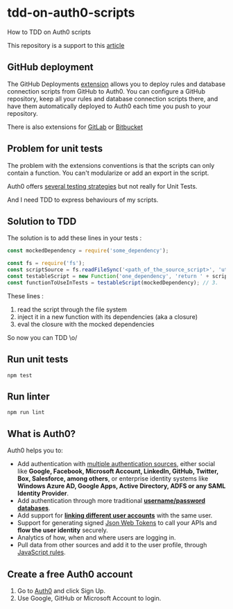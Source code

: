 # tdd-on-auth0-scripts
How to TDD on Auth0 scripts

This repository is a support to this [article](https://blog.octo.com/en/how-to-do-tdd-on-auth0-scripts/)

## GitHub deployment

The GitHub Deployments [extension](https://auth0.com/docs/extensions/github-deploy) allows you to deploy rules and database connection scripts 
from GitHub to Auth0. You can configure a GitHub repository, keep all your rules and database connection scripts there, 
and have them automatically deployed to Auth0 each time you push to your repository.

There is also extensions for [GitLab](https://auth0.com/docs/extensions/gitlab-deploy) or [Bitbucket](https://auth0.com/docs/extensions/bitbucket-deploy)

## Problem for unit tests

The problem with the extensions conventions is that the scripts can only contain a function.
You can't modularize or add an export in the script.

Auth0 offers [several testing strategies](https://auth0.com/docs/support/testing) but not really for Unit Tests.

And I need TDD to express behaviours of my scripts.

## Solution to TDD

The solution is to add these lines in your tests :

```javascript
const mockedDependency = require('some_dependency');

const fs = require('fs');
const scriptSource = fs.readFileSync('<path_of_the_source_script>', 'utf8');  // 1.
const testableScript = new Function('one_dependency', 'return ' + scriptSource + ';'); // 2.
const functionToUseInTests = testableScript(mockedDependency); // 3.
```

These lines :

1. read the script through the file system
2. inject it in a new function with its dependencies (aka a closure)
3. eval the closure with the mocked dependencies

So now you can TDD \o/

## Run unit tests

```shell
npm test
```

## Run linter

```shell
npm run lint
```

## What is Auth0?

Auth0 helps you to:

* Add authentication with [multiple authentication sources](https://docs.auth0.com/identityproviders), either social like **Google, Facebook, Microsoft Account, LinkedIn, GitHub, Twitter, Box, Salesforce, among others**, or enterprise identity systems like **Windows Azure AD, Google Apps, Active Directory, ADFS or any SAML Identity Provider**.
* Add authentication through more traditional **[username/password databases](https://docs.auth0.com/mysql-connection-tutorial)**.
* Add support for **[linking different user accounts](https://docs.auth0.com/link-accounts)** with the same user.
* Support for generating signed [Json Web Tokens](https://docs.auth0.com/jwt) to call your APIs and **flow the user identity** securely.
* Analytics of how, when and where users are logging in.
* Pull data from other sources and add it to the user profile, through [JavaScript rules](https://docs.auth0.com/rules).

## Create a free Auth0 account

1. Go to [Auth0](https://auth0.com/signup) and click Sign Up.
2. Use Google, GitHub or Microsoft Account to login.
